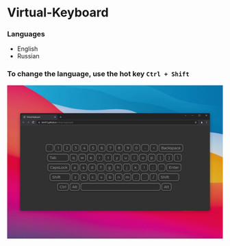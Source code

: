 # Virtual-Keyboard

### Languages
- English
- Russian

### To change the language, use the hot key `Ctrl + Shift`

![Иллюстрация к проекту](https://github.com/knoxydev/virtual-keyboard/blob/main/markdown-pic/pic.png)
